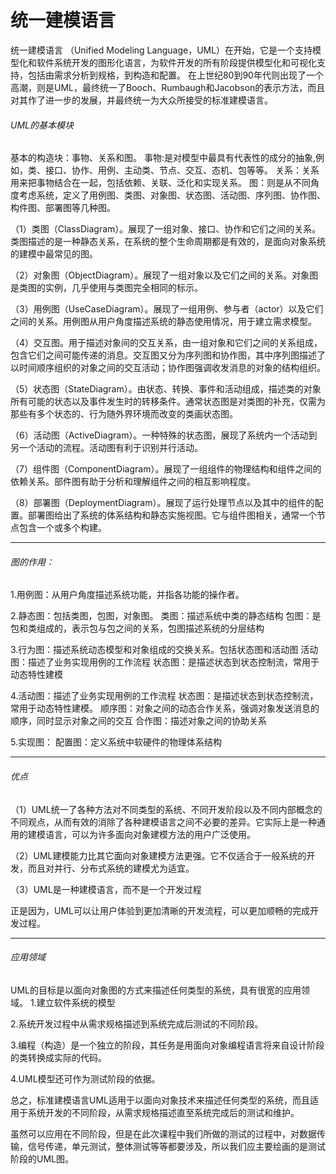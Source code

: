 # 统一建模语言
统一建模语言   （Unified Modeling Language，UML）在开始，它是一个支持模型化和软件系统开发的图形化语言，为软件开发的所有阶段提供模型化和可视化支持，包括由需求分析到规格，到构造和配置。 在上世纪80到90年代则出现了一个高潮，则是UML，最终统一了Booch、Rumbaugh和Jacobson的表示方法，而且对其作了进一步的发展，并最终统一为大众所接受的标准建模语言。
###### UML的基本模块
基本的构造块：事物、关系和图。
事物:是对模型中最具有代表性的成分的抽象,例如，类、接口、协作、用例、主动类、节点、交互、态机、包等等。
关系：关系用来把事物结合在一起，包括依赖、关联、泛化和实现关系。
图：则是从不同角度考虑系统，定义了用例图、类图、对象图、状态图、活动图、序列图、协作图、构件图、部署图等几种图。

（1）类图（ClassDiagram）。展现了一组对象、接口、协作和它们之间的关系。类图描述的是一种静态关系，在系统的整个生命周期都是有效的，是面向对象系统的建模中最常见的图。

（2）对象图（ObjectDiagram）。展现了一组对象以及它们之间的关系。对象图是类图的实例，几乎使用与类图完全相同的标示。

（3）用例图（UseCaseDiagram）。展现了一组用例、参与者（actor）以及它们之间的关系。用例图从用户角度描述系统的静态使用情况，用于建立需求模型。

（4）交互图。用于描述对象间的交互关系，由一组对象和它们之间的关系组成，包含它们之间可能传递的消息。交互图又分为序列图和协作图，其中序列图描述了以时间顺序组织的对象之间的交互活动；协作图强调收发消息的对象的结构组织。

（5）状态图（StateDiagram）。由状态、转换、事件和活动组成，描述类的对象所有可能的状态以及事件发生时的转移条件。通常状态图是对类图的补充，仅需为那些有多个状态的、行为随外界环境而改变的类画状态图。

（6）活动图（ActiveDiagram）。一种特殊的状态图，展现了系统内一个活动到另一个活动的流程。活动图有利于识别并行活动。

（7）组件图（ComponentDiagram）。展现了一组组件的物理结构和组件之间的依赖关系。部件图有助于分析和理解组件之间的相互影响程度。

（8）部署图（DeploymentDiagram）。展现了运行处理节点以及其中的组件的配置。部署图给出了系统的体系结构和静态实施视图。它与组件图相关，通常一个节点包含一个或多个构建。

---
###### 图的作用：
1.用例图：从用户角度描述系统功能，并指各功能的操作者。

2.静态图：包括类图，包图，对象图。
类图：描述系统中类的静态结构
包图：是包和类组成的，表示包与包之间的关系，包图描述系统的分层结构

3.行为图：描述系统动态模型和对象组成的交换关系。包括状态图和活动图
活动图：描述了业务实现用例的工作流程
状态图：是描述状态到状态控制流，常用于动态特性建模

4.活动图：描述了业务实现用例的工作流程
状态图：是描述状态到状态控制流，常用于动态特性建模。
顺序图：对象之间的动态合作关系，强调对象发送消息的顺序，同时显示对象之间的交互
合作图：描述对象之间的协助关系

5.实现图：
配置图：定义系统中软硬件的物理体系结构

---
###### 优点
（1）UML统一了各种方法对不同类型的系统、不同开发阶段以及不同内部概念的不同观点，从而有效的消除了各种建模语言之间不必要的差异。它实际上是一种通用的建模语言，可以为许多面向对象建模方法的用户广泛使用。

（2）UML建模能力比其它面向对象建模方法更强。它不仅适合于一般系统的开发，而且对并行、分布式系统的建模尤为适宜。

（3）UML是一种建模语言，而不是一个开发过程

正是因为，UML可以让用户体验到更加清晰的开发流程，可以更加顺畅的完成开发过程。

---
###### 应用领域
UML的目标是以面向对象图的方式来描述任何类型的系统，具有很宽的应用领域。
1.建立软件系统的模型

2.系统开发过程中从需求规格描述到系统完成后测试的不同阶段。

3.编程（构造）是一个独立的阶段，其任务是用面向对象编程语言将来自设计阶段的类转换成实际的代码。

4.UML模型还可作为测试阶段的依据。

总之，标准建模语言UML适用于以面向对象技术来描述任何类型的系统，而且适用于系统开发的不同阶段，从需求规格描述直至系统完成后的测试和维护。

虽然可以应用在不同阶段，但是在此次课程中我们所做的测试的过程中，对数据传输，信号传递，单元测试，整体测试等等都要涉及，所以我们应主要绘画的是测试阶段的UML图。
